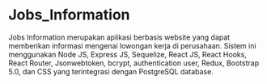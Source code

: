 # Jobs_Information

Jobs Information merupakan aplikasi berbasis website yang dapat memberikan informasi mengenai lowongan kerja di perusahaan.   Sistem ini menggunakan Node JS, Express JS, Sequelize, React JS, React Hooks, React Router, Jsonwebtoken, bcrypt, authentication user, Redux, Bootstrap 5.0, dan CSS yang terintegrasi dengan PostgreSQL database.  

